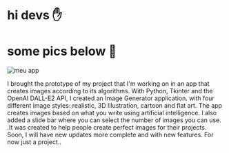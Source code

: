# hi devs ✋
# some pics below 📸
![meu app](https://github.com/Dhiogenes616/Image_generator-App/assets/104387740/bcf2eef2-1cb0-44b3-985d-dfd2d4328233)

I brought the prototype of my project that I'm working on in an app that creates images according to its algorithms. With Python, Tkinter and the OpenAI DALL-E2 API, I created an Image Generator application. with four different image styles: realistic, 3D Illustration, cartoon and flat art.
The app creates images based on what you write using artificial intelligence. I also added a slide bar where you can select the number of images you can use. .It was created to help people create perfect images for their projects.
Soon, I will have new updates more complete and with new features. For now just a project..
